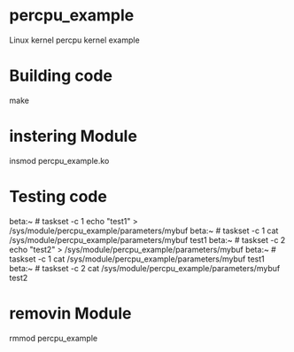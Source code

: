 # percpu_example
Linux kernel percpu kernel example

# Building code
make

# instering Module
insmod percpu_example.ko

# Testing code

beta:~ # taskset -c 1 echo "test1" > /sys/module/percpu_example/parameters/mybuf
beta:~ # taskset -c 1 cat /sys/module/percpu_example/parameters/mybuf
test1
beta:~ # taskset -c 2 echo "test2" > /sys/module/percpu_example/parameters/mybuf
beta:~ # taskset -c 1 cat /sys/module/percpu_example/parameters/mybuf
test1
beta:~ # taskset -c 2 cat /sys/module/percpu_example/parameters/mybuf
test2

# removin Module
rmmod percpu_example
